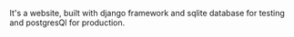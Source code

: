 It's a website, built with django framework and sqlite database for testing and postgresQl for production.

